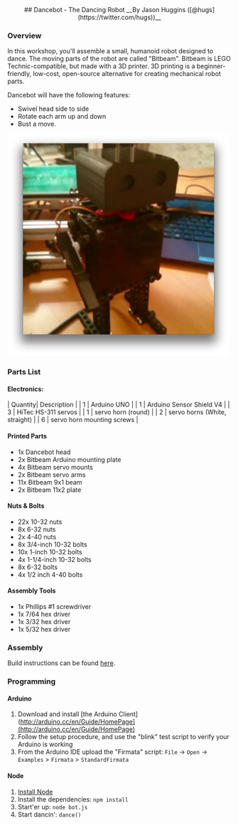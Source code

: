 <center>
## Dancebot - The Dancing Robot
__By Jason Huggins ([@hugs](https://twitter.com/hugs))__
</center>

### Overview

In this workshop, you'll assemble a small, humanoid robot designed to dance. The moving parts of the robot are called "Bitbeam". Bitbeam is LEGO Technic-compatible, but made with a 3D printer. 3D printing is a beginner-friendly, low-cost, open-source alternative for creating mechanical robot parts.

Dancebot will have the following features:

- Swivel head side to side
- Rotate each arm up and down
- Bust a move.

<img src="img/dancing-nodebot.png" width="500px"/>

### Parts List

#### Electronics:

| Quantity| Description |
| 1 | Arduino UNO |
| 1 | Arduino Sensor Shield V4 |
| 3 | HiTec HS-311 servos |
| 1 | servo horn (round) |
| 2 | servo horns (White, straight) |
| 6 | servo horn mounting screws |

#### Printed Parts

- 1x  Dancebot head
- 2x  Bitbeam Arduino mounting plate
- 4x  Bitbeam servo mounts
- 2x  Bitbeam servo arms
- 11x Bitbeam 9x1 beam
- 2x  Bitbeam 11x2 plate

#### Nuts & Bolts

- 22x 10-32 nuts
- 8x 6-32 nuts
- 2x 4-40 nuts
- 8x 3/4-inch 10-32 bolts
- 10x 1-inch 10-32 bolts
- 4x 1-1/4-inch 10-32 bolts
- 8x 6-32 bolts
- 4x 1/2 inch 4-40 bolts

#### Assembly Tools

- 1x Phillips #1 screwdriver
- 1x 7/64 hex driver
- 1x 3/32 hex driver
- 1x 5/32 hex driver

### Assembly

Build instructions can be found [here](http://www.flickr.com/photos/68386867@N05/sets/72157642481371803/).

### Programming

#### Arduino

1. Download and install [the Arduino Client](http://arduino.cc/en/Guide/HomePage](http://arduino.cc/en/Guide/HomePage)
2. Follow the setup procedure, and use the "blink" test script to verify your Arduino is working
3. From the Arduino IDE upload the "Firmata" script: `File` -> `Open` -> `Examples` > `Firmata` > `StandardFirmata`

#### Node

1. [Install Node](http://nodejs.org/download/)
2. Install the dependencies: `npm install`
3. Start'er up: `node bot.js`
4. Start dancin': `dance()`
